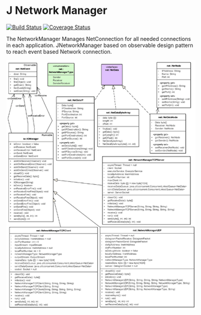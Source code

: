 # J Network Manager

[![Build Status](https://travis-ci.com/M-Razavi/J-Network-Manager.svg?branch=master)](https://travis-ci.com/M-Razavi/J-Network-Manager)
[![Coverage Status](https://coveralls.io/repos/github/M-Razavi/J-Network-Manager/badge.svg?branch=master)](https://coveralls.io/github/M-Razavi/J-Network-Manager?branch=master)

The NetworkManager Manages NetConnection for all needed connections in each application.
JNetworkManager based on observable design pattern to reach event based Network connection.

![Class Diagram](https://github.com/M-Razavi/J-Network-Manager/blob/master/doc/Network%20Class%20Model.png "Class Diagram")

